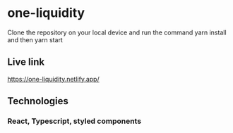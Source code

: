 # one-liquidity

Clone the repository on your local device and run the command yarn install and then yarn start

## Live link

https://one-liquidity.netlify.app/

## Technologies

### React,  Typescript, styled components
